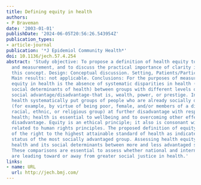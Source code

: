```yaml
---
title: Defining equity in health
authors:
- P Braveman
date: '2003-01-01'
publishDate: '2024-06-05T20:56:26.543954Z'
publication_types:
- article-journal
publication: '*J Epidemiol Community Health*'
doi: 10.1136/jech.57.4.254
abstract: 'Study objective: To propose a definition of health equity to guide operationalisation
  and measurement, and to discuss the practical importance of clarity in defining
  this concept. Design: Conceptual discussion. Setting, Patients/Participants, and
  Main results: not applicable. Conclusions: For the purposes of measurement and operationalisation,
  equity in health is the absence of systematic disparities in health (or in the major
  social determinants of health) between groups with different levels of underlying
  social advantage/disadvantage-that is, wealth, power, or prestige. Inequities in
  health systematically put groups of people who are already socially disadvantaged
  (for example, by virtue of being poor, female, and/or members of a disenfranchised
  racial, ethnic, or religious group) at further disadvantage with respect to their
  health; health is essential to wellbeing and to overcoming other effects of social
  disadvantage. Equity is an ethical principle; it also is consonant with and closely
  related to human rights principles. The proposed definition of equity supports operationali-sation
  of the right to the highest attainable standard of health as indicated by the health
  status of the most socially advantaged group. Assessing health equity requires comparing
  health and its social determinants between more and less advantaged social groups.
  These comparisons are essential to assess whether national and international policies
  are leading toward or away from greater social justice in health.'
links:
- name: URL
  url: http://jech.bmj.com/
---
```


